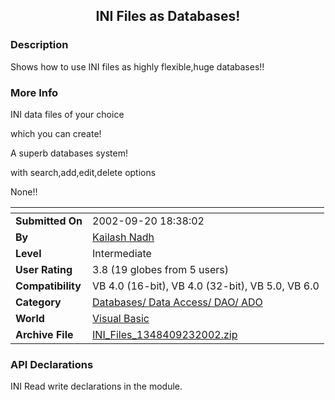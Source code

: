 ﻿<div align="center">

## INI Files as Databases\!


</div>

### Description

Shows how to use INI files as highly flexible,huge databases!!
 
### More Info
 
INI data files of your choice

which you can create!

A superb databases system!

with search,add,edit,delete options

None!!


<span>             |<span>
---                |---
**Submitted On**   |2002-09-20 18:38:02
**By**             |[Kailash Nadh](https://github.com/Planet-Source-Code/PSCIndex/blob/master/ByAuthor/kailash-nadh.md)
**Level**          |Intermediate
**User Rating**    |3.8 (19 globes from 5 users)
**Compatibility**  |VB 4\.0 \(16\-bit\), VB 4\.0 \(32\-bit\), VB 5\.0, VB 6\.0
**Category**       |[Databases/ Data Access/ DAO/ ADO](https://github.com/Planet-Source-Code/PSCIndex/blob/master/ByCategory/databases-data-access-dao-ado__1-6.md)
**World**          |[Visual Basic](https://github.com/Planet-Source-Code/PSCIndex/blob/master/ByWorld/visual-basic.md)
**Archive File**   |[INI\_Files\_1348409232002\.zip](https://github.com/Planet-Source-Code/kailash-nadh-ini-files-as-databases__1-39138/archive/master.zip)

### API Declarations

INI Read write declarations in the module.





